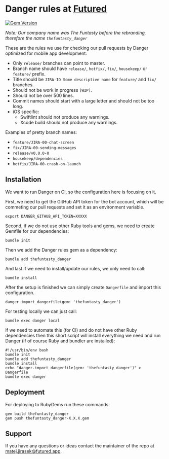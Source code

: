 # Danger rules at [Futured](https://www.futured.app)

[![Gem Version](https://badge.fury.io/rb/thefuntasty_danger.svg)](https://badge.fury.io/rb/thefuntasty_danger)

*Note: Our company name was The Funtasty before the rebranding, therefore the name `thefuntasty_danger`*

These are the rules we use for checking our pull requests by Danger optimized for mobile app development:

- Only `release/` branches can point to master.
- Branch name should have `release/`, `hotfix/`, `fix/`, `housekeep/` or `feature/` prefix.
- Title should be `JIRA-ID Some descriptive name` for `feature/` and `fix/` branches.
- Should not be work in progress `[WIP]`.
- Should not be over 500 lines.
- Commit names should start with a large letter and should not be too long.
- iOS specific:
  - Swiftlint should not produce any warnings.
  - Xcode build should not produce any warnings.

Examples of pretty branch names:

- `feature/JIRA-00-chat-screen`
- `fix/JIRA-00-sending-messages`
- `release/v0.0.0-0`
- `housekeep/dependencies`
- `hotfix/JIRA-00-crash-on-launch`

## Installation

We want to run Danger on CI, so the configuration here is focusing on it.

First, we need to get the GitHub API token for the bot account, which will be commeting our pull requests and set it as an environment variable.

```
export DANGER_GITHUB_API_TOKEN=XXXXX
```

Second, if we do not use other Ruby tools and gems, we need to create Gemfile for our dependencies:

```
bundle init
```

Then we add the Danger rules gem as a dependency:

```
bundle add thefuntasty_danger
```

And last if we need to install/update our rules, we only need to call:

```
bundle install
```

After the setup is finished we can simply create `Dangerfile` and import this configuration.

```
danger.import_dangerfile(gem: 'thefuntasty_danger')
```

For testing locally we can just call:

```
bundle exec danger local
```

If we need to automate this (for CI) and do not have other Ruby dependencies then this short script will install everything we need and run Danger (if of course Ruby and bundler are installed):

```
#!/usr/bin/env bash
bundle init
bundle add thefuntasty_danger
bundle install
echo "danger.import_dangerfile(gem: 'thefuntasty_danger')" > Dangerfile
bundle exec danger
```

## Deployment

For deploying to RubyGems run these commands:

```
gem build thefuntasty_danger
gem push thefuntasty_danger-X.X.X.gem
```

## Support

If you have any questions or ideas contact the maintainer of the repo at matej.jirasek@futured.app.
